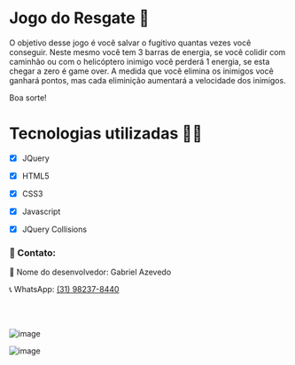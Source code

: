 # Jogo do Resgate :man:



O objetivo desse jogo é você salvar o fugitivo quantas vezes você conseguir. Neste mesmo você tem 3 barras de energia, se você colidir com caminhão ou com o helicóptero inimigo você perderá 1 energia, se esta chegar a zero é game over. A medida que você elimina os inimigos você ganhará pontos, mas cada eliminição aumentará a velocidade dos inimigos.

Boa sorte!



#  Tecnologias utilizadas :man_technologist:

- [x] JQuery
- [x] HTML5
- [x] CSS3
- [x] Javascript
- [x] JQuery Collisions



### 📑 Contato:

📛 Nome do desenvolvedor: Gabriel Azevedo

📞 WhatsApp: [(31) 98237-8440](http://wa.me/5531982378440)

<br>
<br>

![image](https://github.com/user-attachments/assets/20f91a62-b67b-4abf-bc18-c7cdf675b924)

![image](https://github.com/user-attachments/assets/ccff0e39-46ef-413e-b884-a5ff75702afc)

